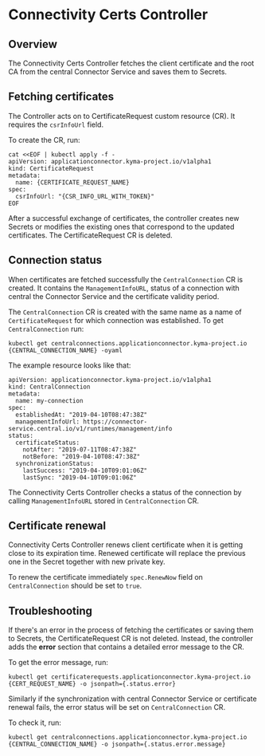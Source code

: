 # Connectivity Certs Controller

## Overview

The Connectivity Certs Controller fetches the client certificate and the root CA from the central Connector Service and saves them to Secrets.

## Fetching certificates

The Controller acts on to CertificateRequest custom resource (CR). It requires the `csrInfoUrl` field.

To create the CR, run:
```
cat <<EOF | kubectl apply -f -
apiVersion: applicationconnector.kyma-project.io/v1alpha1
kind: CertificateRequest
metadata:
  name: {CERTIFICATE_REQUEST_NAME}
spec:
  csrInfoUrl: "{CSR_INFO_URL_WITH_TOKEN}"
EOF
```

After a successful exchange of certificates, the controller creates new Secrets or modifies the existing ones that correspond to the updated certificates. The CertificateRequest CR is deleted.


## Connection status

When certificates are fetched successfully the `CentralConnection` CR is created.
It contains the `ManagementInfoURL`, status of a connection with central the Connector Service and the certificate validity period.


The `CentralConnection` CR is created with the same name as a name of `CertificateRequest` for which connection was established.
To get `CentralConnection` run:
```
kubectl get centralconnections.applicationconnector.kyma-project.io {CENTRAL_CONNECTION_NAME} -oyaml
```

The example resource looks like that:
```
apiVersion: applicationconnector.kyma-project.io/v1alpha1
kind: CentralConnection
metadata:
  name: my-connection
spec:
  establishedAt: "2019-04-10T08:47:38Z"
  managementInfoUrl: https://connector-service.central.io/v1/runtimes/management/info
status:
  certificateStatus:
    notAfter: "2019-07-11T08:47:38Z"
    notBefore: "2019-04-10T08:47:38Z"
  synchronizationStatus:
    lastSuccess: "2019-04-10T09:01:06Z"
    lastSync: "2019-04-10T09:01:06Z"
```

The Connectivity Certs Controller checks a status of the connection by calling `ManagementInfoURL` stored in `CentralConnection` CR.


## Certificate renewal

Connectivity Certs Controller renews client certificate when it is getting close to its expiration time. Renewed certificate will replace the previous one in the Secret together with new private key.

To renew the certificate immediately `spec.RenewNow` field on `CentralConnection` should be set to `true`. 


## Troubleshooting 

If there's an error in the process of fetching the certificates or saving them to Secrets, the CertificateRequest CR is not deleted. Instead, the controller adds the **error** section that contains a detailed error message to the CR.

To get the error message, run: 
```
kubectl get certificaterequests.applicationconnector.kyma-project.io {CERT_REQUEST_NAME} -o jsonpath={.status.error}
```

Similarly if the synchronization with central Connector Service or certificate renewal fails, the error status will be set on `CentralConnection` CR.

To check it, run:
```
kubectl get centralconnections.applicationconnector.kyma-project.io {CENTRAL_CONNECTION_NAME} -o jsonpath={.status.error.message}
```